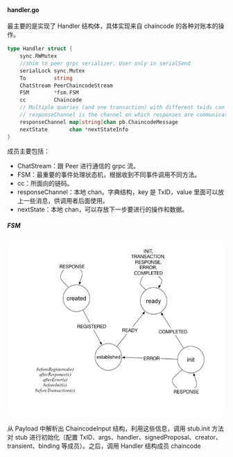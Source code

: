 #### handler.go

最主要的是实现了 Handler 结构体，具体实现来自 chaincode 的各种对账本的操作。

```go
type Handler struct {
	sync.RWMutex
	//shim to peer grpc serializer. User only in serialSend
	serialLock sync.Mutex
	To         string
	ChatStream PeerChaincodeStream
	FSM        *fsm.FSM
	cc         Chaincode
	// Multiple queries (and one transaction) with different txids can be executing in parallel for this chaincode
	// responseChannel is the channel on which responses are communicated by the shim to the chaincodeStub.
	responseChannel map[string]chan pb.ChaincodeMessage
	nextState       chan *nextStateInfo
}
```

成员主要包括：

* ChatStream：跟 Peer 进行通信的 grpc 流。
* FSM：最重要的事件处理状态机，根据收到不同事件调用不同方法。
* cc：所面向的链码。
* responseChannel：本地 chan。字典结构，key 是 TxID，value 里面可以放上一些消息，供调用者后面使用。
* nextState：本地 chan，可以存放下一步要进行的操作和数据。

##### FSM

![](../../_images/chaincode_shim_Handler_FSM.png)

从 Payload 中解析出 ChaincodeInput 结构，利用这些信息，调用 stub.init 方法对 stub 进行初始化（配置 TxID、args、handler、signedProposal、creator、transient、binding 等成员）。之后，调用 Handler 结构成员 chaincode 